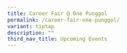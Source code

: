 ```yaml
---
title: Career Fair @ One Punggol
permalink: /career-fair-one-punggol/
variant: tiptap
description: ""
third_nav_title: Upcoming Events
---
```

